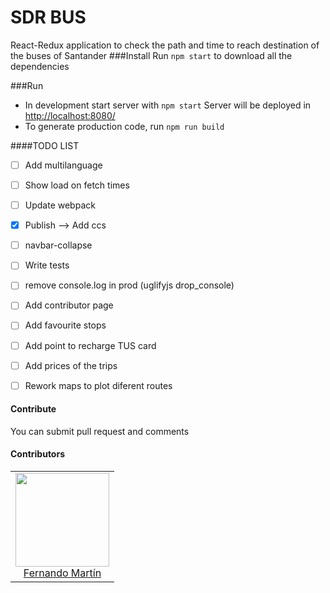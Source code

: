 # SDR BUS

React-Redux application to check the path and time to reach destination of the buses of Santander
###Install
Run ```npm start``` to download all the dependencies 
 
###Run
* In development start server with ```npm start``` Server will be deployed in [http://localhost:8080/](http://localhost:8080/) 
* To generate production code, run  ```npm run build```

####TODO LIST
- [ ] Add multilanguage 
- [ ] Show load on fetch times
- [ ] Update webpack
- [X] Publish --> Add ccs
- [ ] navbar-collapse
- [ ] Write tests
- [ ] remove console.log in prod (uglifyjs drop_console)
- [ ] Add contributor page
- [ ] Add favourite stops
- [ ] Add point to recharge TUS card
- [ ] Add prices of the trips
- [ ] Rework maps to plot diferent routes  


#### Contribute

You can submit pull request and comments


#### Contributors


<table>
  <tbody>
    <tr>
      <td align="center">
        <img width="150" height="150"
        src="https://avatars1.githubusercontent.com/u/4624133?s=460&v=4">
        </br>
        <a href="https://github.com/Salec">Fernando Martín</a>
      </td>
    </tr>
  <tbody>
</table>